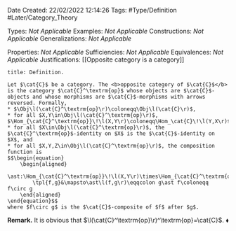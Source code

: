 <div class="topSpace"></div>

Date Created: 22/02/2022 12:14:26
Tags: #Type/Definition #Later/Category_Theory

Types: <i>Not Applicable</i>
Examples: <i>Not Applicable</i>
Constructions: <i>Not Applicable</i>
Generalizations: <i>Not Applicable</i>

Properties: <i>Not Applicable</i>
Sufficiencies: <i>Not Applicable</i>
Equivalences: <i>Not Applicable</i>
Justifications: [[Opposite category is a category]]

``` ad-Definition
title: Definition.

Let $\cat{C}$ be a category. The <b>opposite category of $\cat{C}$</b> is the category $\cat{C}^\textrm{op}$ whose objects are $\cat{C}$-objects and whose morphisms are $\cat{C}$-morphisms with arrows reversed. Formally,
* $\Obj\l(\cat{C}^\textrm{op}\r)\coloneqq\Obj\l(\cat{C}\r)$,
* for all $X,Y\in\Obj\l(\cat{C}^\textrm{op}\r)$, $\Hom_{\cat{C}^\textrm{op}}\!\l(X,Y\r)\coloneqq\Hom_\cat{C}\!\l(Y,X\r)$,
* for all $X\in\Obj\l(\cat{C}^\textrm{op}\r)$, the $\cat{C}^\textrm{op}$-identity on $X$ is the $\cat{C}$-identity on $X$, and
* for all $X,Y,Z\in\Obj\l(\cat{C}^\textrm{op}\r)$, the composition function is
$$\begin{equation}
    \begin{aligned}
        \ast:\Hom_{\cat{C}^\textrm{op}}\!\l(X,Y\r)\times\Hom_{\cat{C}^\textrm{op}}\!\l(Y,Z\r)&\to\Hom_{\cat{C}^\textrm{op}}\!\l(X,Z\r)\\
        \tpl{f,g}&\mapsto\ast\l(f,g\r)\eqqcolon g\ast f\coloneqq f\circ g
    \end{aligned}
\end{equation}$$
where $f\circ g$ is the $\cat{C}$-composite of $f$ after $g$.

```

<b>Remark.</b> It is obvious that $\l(\cat{C}^\textrm{op}\r)^\textrm{op}=\cat{C}$.<span style="float:right;">$\blacklozenge$</span>
